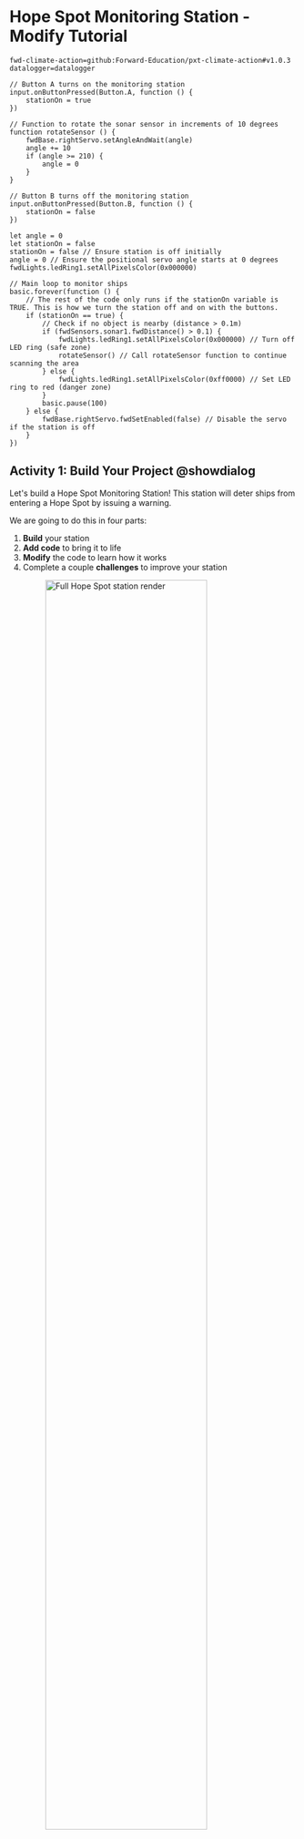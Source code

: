 # Hope Spot Monitoring Station - Modify Tutorial

```package
fwd-climate-action=github:Forward-Education/pxt-climate-action#v1.0.3
datalogger=datalogger
```

```template
// Button A turns on the monitoring station
input.onButtonPressed(Button.A, function () {
    stationOn = true
})

// Function to rotate the sonar sensor in increments of 10 degrees
function rotateSensor () {
    fwdBase.rightServo.setAngleAndWait(angle)
    angle += 10
    if (angle >= 210) {
        angle = 0
    }
}

// Button B turns off the monitoring station
input.onButtonPressed(Button.B, function () {
    stationOn = false
})

let angle = 0
let stationOn = false
stationOn = false // Ensure station is off initially
angle = 0 // Ensure the positional servo angle starts at 0 degrees
fwdLights.ledRing1.setAllPixelsColor(0x000000)

// Main loop to monitor ships
basic.forever(function () {
    // The rest of the code only runs if the stationOn variable is TRUE. This is how we turn the station off and on with the buttons.
    if (stationOn == true) {
        // Check if no object is nearby (distance > 0.1m)
        if (fwdSensors.sonar1.fwdDistance() > 0.1) {
            fwdLights.ledRing1.setAllPixelsColor(0x000000) // Turn off LED ring (safe zone)
            rotateSensor() // Call rotateSensor function to continue scanning the area
        } else {
            fwdLights.ledRing1.setAllPixelsColor(0xff0000) // Set LED ring to red (danger zone)
        }
        basic.pause(100)
    } else {
        fwdBase.rightServo.fwdSetEnabled(false) // Disable the servo if the station is off
    }
})
```

## Activity 1: Build Your Project @showdialog

Let's build a Hope Spot Monitoring Station! This station will deter ships from entering a Hope Spot by issuing a warning.

We are going to do this in four parts:

1. **Build** your station
2. **Add code** to bring it to life
3. **Modify** the code to learn how it works
4. Complete a couple **challenges** to improve your station

<img src="https://raw.githubusercontent.com/forward-education/pxt-climate-action/main/tutorial-assets/hs-hopespots-render.webp" alt="Full Hope Spot station render" style="display: block; width: 75%; margin:auto;">

## Build Step 1 @showdialog

![sbs1](https://raw.githubusercontent.com/forward-education/pxt-climate-action/main/tutorial-assets/hs-hopespots-sbs01.webp)

## Build Step 2 @showdialog

![sbs1](https://raw.githubusercontent.com/forward-education/pxt-climate-action/main/tutorial-assets/hs-hopespots-sbs02.webp)

## Build Step 3 @showdialog

![sbs1](https://raw.githubusercontent.com/forward-education/pxt-climate-action/main/tutorial-assets/hs-hopespots-sbs03.webp)

## Build Step 4 @showdialog

![sbs1](https://raw.githubusercontent.com/forward-education/pxt-climate-action/main/tutorial-assets/hs-hopespots-sbs04.webp)

## Build Step 5 @showdialog

![sbs1](https://raw.githubusercontent.com/forward-education/pxt-climate-action/main/tutorial-assets/hs-hopespots-sbs05.webp)

## Build Step 6 @showdialog

![sbs1](https://raw.githubusercontent.com/forward-education/pxt-climate-action/main/tutorial-assets/hs-hopespots-sbs06.webp)

## Build Step 7 @showdialog

![sbs1](https://raw.githubusercontent.com/forward-education/pxt-climate-action/main/tutorial-assets/hs-hopespots-sbs07.webp)

## Build Step 8 @showdialog

![sbs1](https://raw.githubusercontent.com/forward-education/pxt-climate-action/main/tutorial-assets/hs-hopespots-sbs08.webp)

## Build Step 9 @showdialog

![sbs1](https://raw.githubusercontent.com/forward-education/pxt-climate-action/main/tutorial-assets/hs-hopespots-sbs09.webp)

## Build Step 10 @showdialog

![sbs1](https://raw.githubusercontent.com/forward-education/pxt-climate-action/main/tutorial-assets/hs-hopespots-sbs10.webp)

## Build Step 11 @showdialog

![sbs1](https://raw.githubusercontent.com/forward-education/pxt-climate-action/main/tutorial-assets/hs-hopespots-sbs11.webp)

## Build Step 12 @showdialog

![sbs1](https://raw.githubusercontent.com/forward-education/pxt-climate-action/main/tutorial-assets/hs-hopespots-sbs12.webp)

## Build Step 13 @showdialog

![sbs1](https://raw.githubusercontent.com/forward-education/pxt-climate-action/main/tutorial-assets/hs-hopespots-sbs13.webp)

## Build Step 14 @showdialog

![sbs1](https://raw.githubusercontent.com/forward-education/pxt-climate-action/main/tutorial-assets/hs-hopespots-sbs14.webp)

## Build Step 15 @showdialog

![sbs1](https://raw.githubusercontent.com/forward-education/pxt-climate-action/main/tutorial-assets/hs-hopespots-sbs15.webp)

## Build Step 16 @showdialog

![sbs1](https://raw.githubusercontent.com/forward-education/pxt-climate-action/main/tutorial-assets/hs-hopespots-sbs16.webp)

## Build Step 17 @showdialog

![sbs1](https://raw.githubusercontent.com/forward-education/pxt-climate-action/main/tutorial-assets/hs-hopespots-sbs17.webp)

## Activity 2: Code Your Project @showdialog

Now that your station is built, let’s connect it to the computer and upload some code so it can detect ships and issue alerts.

## Code Step 1 @showdialog

IMPORTANT! Make sure your Climate Action Kit Breakout Board is turned on and your micro:bit is connected to your computer.

<img src="https://raw.githubusercontent.com/forward-education/pxt-climate-action/main/tutorial-assets/pluganim.webp" alt="Plug micro:bit into USB port on computer" style="display: block; width: 40%; margin:auto;">

## Code Step 2 @showdialog

Click the three dots next to the `|Download|` button, then select _Connect Device_. Follow the instructions to pair your micro:bit.

<img src="https://raw.githubusercontent.com/forward-education/pxt-climate-action/main/tutorial-assets/pairmicrobitGIF.webp"  alt="Pairing gif" style="display: block; width: 60%; margin:auto;">

## Code Step 3

Click the `|Download|` button to transfer the code to your project.

## Activity 3: Modify Your Project @showdialog

We are now ready to **modify** our Hope Spot Monitoring Station!

**Tutorial Tips**

1. **Follow** the steps at the top of the screen.
2. When you are ready for more detail, click **'Tell me more!'**
3. If you need help with the code, click the **lightbulb**!
4. Don't forget to `|Download|` and test out any changes you make!

<img src="https://raw.githubusercontent.com/forward-education/pxt-climate-action/main/tutorial-assets/tellmore_hintbox_gif.webp" style="display: block; width: 80%; margin:auto;">

## Modify Step 1

Our monitoring station will help protect our Hope Spot. It does this by detecting ships with the sonar sensor and sending out an LED light warning when they are too close to the conservation area.

## Modify Step 2

Take a look at the code in the workspace. Review it carefully to generally understand what each block does before moving on.

If you are having trouble, you can always click the comments for more information or turn on your station by pressing the **A** on the micro:bit.

~hint Tell me more!
This code:

1. Ensures the station is ON when **Button A** is pressed and OFF when **Button B** is pressed.
2. Rotates the sonar sensor in 10° increments using the `||Functions:rotateSensor||` **function** to scan the area for ships.
3. Triggers a visual alert by changing the LED ring to red whenever a ship is detected using a **conditional statement**.
   hint~

## Modify Step 3

Let's modify the `||Functions:rotateSensor||` **function**.

We’ll start by experimenting with its scan range and limits to see how this impacts the sensor’s ability to detect ships.

## Modify Step 4

Locate the `||Functions:rotateSensor||` function below. Adjust the number in the `||Variables:change angle by||` block.

Download your updated code. How does this impact the sensor's movement? How might this change impact the sensitivity of the station?

~hint Tell me more!

-   _Increasing_ the value makes the sensor scan the area more _quickly_.
-   _Decreasing_ the value makes the sensor scan the area more _slowly_, and therefore, more thoroughly.
    hint~

```block
function rotateSensor () {
    fwdBase.rightServo.setAngleAndWait(angle)
    // @highlight
    angle += 20
    if (angle >= 210) {
        angle = 0
    }
}
```

## Modify Step 5

Next, let's adjust the sensor's limit. Currently, the `||Functions:rotateSensor||` function uses a **conditional statement** to reset the sensor to 0° once it reaches an upper limit of 210°. Test out a few different values for this upper value.

How does each change impact the movement of the sensor? What value would you want to use in a real-world scenario?

~hint Tell me more!

-   _Increasing_ the number _expands_ the range of the sensor, while _decreasing_ it _limits_ the range of detection.
-   The positional servo motor has an upper limit of 270°. Since we want to scan as much of the Hope Spot as possible, let's use this!
    hint~

```block
function rotateSensor () {
    fwdBase.rightServo.setAngleAndWait(angle)
    angle += 20
    // @highlight
    if (angle >= 270) {
        angle = 0
    }
}
```

## Modify Step 6

Now, let’s experiment with the sonar sensor’s detection thresholds. Changing the sonar threshold in the **conditional statement** will change the distance at which the system starts responding to ships.

Try a few different values before settling on one that works best.

```block
// @hide
function rotateSensor () {
    fwdBase.rightServo.setAngleAndWait(angle)
    angle += 20
    // @highlight
    if (angle >= 270) {
        angle = 0
    }
}

        // @highlight
        if (fwdSensors.sonar1.fwdDistance() > .3) {
            fwdLights.ledRing1.setAllPixelsColor(0x000000)
            rotateSensor()
        } else {
            fwdLights.ledRing1.setAllPixelsColor(0xff0000)
        }
```

## Challenge Time! @showdialog

You’ve successfully modified the `||Functions:rotateSensor||` **function** and experimented with sonar detection.

Now it's time to enhance our station by adding more detailed warnings and data logging functionalities.

## Challenge Step 1

Currently, the station’s LED ring turns red when a ship is detected. Can you expand the main **conditional statement** to assign _different_ LED colours based on the ship’s proximity to the Hope Spot? For example:

-   **Black/Off**: Safe distance
-   **Yellow**: Caution (closer range)
-   **Red**: Danger (very close)

Try it for yourself, then go to the next step to see our solution.

## Challenge Step 2

Expland your **conditional** by clicking the **+** icon below the else statement. Then, adjust each statement (if, else if, else) to set:

-   LED **black/off** for safe distance (e.g., > 1 meters).
-   LED **yellow** for caution (e.g., > 0.1 and < 1 meters).
-   LED **red** for danger (e.g., < 0.1 meters).

Play with the values in each expression to optimize your station!

```block
// @hide
function logShip () {
    radio.sendString("ALERT")
    datalogger.log(
    datalogger.createCV("Angle", angle),
    datalogger.createCV("Distance", fwdSensors.sonar1.fwdDistance())
    )
    basic.pause(5000)
}

// @hide
function rotateSensor () {
    fwdBase.rightServo.setAngleAndWait(angle)
    angle += 20
    // @highlight
    if (angle >= 270) {
        angle = 0
    }
}

        if (fwdSensors.sonar1.fwdDistance() > 1) {
            fwdLights.ledRing1.setAllPixelsColor(0x000000)
            rotateSensor()
        } else if (fwdSensors.sonar1.fwdDistance() > .1 && fwdSensors.sonar1.fwdDistance() <= 1) {
            fwdLights.ledRing1.setAllPixelsColor(0xffff00)
            rotateSensor()
        } else {
            fwdLights.ledRing1.setAllPixelsColor(0xff0000)
        }
```

## Challenge Step 3

Next, let’s set up data logging to record ship activity.

Data logging will allow us to track each time a ship enters the danger zone and record its exact location. This data can help us analyze patterns, such as how often ships come close to the Hope Spot. Ultimately, these patterns can help inform future conservation efforts.

## Challenge Step 4

Use the blocks from the [Data Logger Extension](https://microbit.org/get-started/user-guide/data-logging/) to record location data on each ship that enters the danger zone. You should also ensure there is a way to delete old data.

Try it yourself first, then go through the next steps to see our solution.

## Challenge Step 5

Use the `||Datalogger:log data||` block to save the `||fwdSensors:sonar distance||` and `||variables:angle||` data each time a ship is in the 'danger zone'.

```block
// @hide
function rotateSensor () {
    fwdBase.rightServo.setAngleAndWait(angle)
    angle += 20
    // @highlight
    if (angle >= 270) {
        angle = 0
    }
}
        if (fwdSensors.sonar1.fwdDistance() > 1) {
            fwdLights.ledRing1.setAllPixelsColor(0x000000)
            rotateSensor()
        } else if (fwdSensors.sonar1.fwdDistance() > .1 && fwdSensors.sonar1.fwdDistance() <= 1) {
            fwdLights.ledRing1.setAllPixelsColor(0xffff00)
            rotateSensor()
        } else {
            fwdLights.ledRing1.setAllPixelsColor(0xff0000)
            // @highlight
            datalogger.log(
            datalogger.createCV("Angle", angle),
            datalogger.createCV("Distance", fwdSensors.sonar1.fwdDistance())
            )
        }
```

## Challenge Step 6

Add a `||basic:pause||` block after the `||Datalogger:log data||` block. This will ensure we don't log the same ship multiple times in rapid succession.

```block
// @hide
function rotateSensor () {
    fwdBase.rightServo.setAngleAndWait(angle)
    angle += 20
    if (angle >= 270) {
        angle = 0
    }
}
        if (fwdSensors.sonar1.fwdDistance() > 1) {
            fwdLights.ledRing1.setAllPixelsColor(0x000000)
            rotateSensor()
        } else if (fwdSensors.sonar1.fwdDistance() > .1 && fwdSensors.sonar1.fwdDistance() <= 1) {
            fwdLights.ledRing1.setAllPixelsColor(0xffff00)
            rotateSensor()
        } else {
            fwdLights.ledRing1.setAllPixelsColor(0xff0000)
            datalogger.log(
            datalogger.createCV("Angle", angle),
            datalogger.createCV("Distance", fwdSensors.sonar1.fwdDistance())
            )
            // @highlight
            basic.pause(5000)
        }
```

## Challenge Step 7

To make the code easier to read and reuse, you could try capturing the data logging blocks in a custom function like we did with `||functions:rotateSensor||`.

In the `||functions:Functions||`category, create a new **function** called `||functions:logShip||`. Move the relevant blocks into this function and be sure to call it within the main loop of the program!

```blocks
// @hide
function rotateSensor () {
    fwdBase.rightServo.setAngleAndWait(angle)
    angle += 20
    if (angle >= 270) {
        angle = 0
    }
}

function logShip () {
    datalogger.log(
    datalogger.createCV("Angle", angle),
    datalogger.createCV("Distance", fwdSensors.sonar1.fwdDistance())
    )
    basic.pause(5000)
}

basic.forever(function () {
    if (stationOn == true) {
        if (fwdSensors.sonar1.fwdDistance() > 1) {
            fwdLights.ledRing1.setAllPixelsColor(0x000000)
            rotateSensor()
        } else if (fwdSensors.sonar1.fwdDistance() > .1 && fwdSensors.sonar1.fwdDistance() <= 1) {
            fwdLights.ledRing1.setAllPixelsColor(0xffff00)
            rotateSensor()
        } else {
            fwdLights.ledRing1.setAllPixelsColor(0xff0000)
            // @highlight
            logShip()
        }
        basic.pause(100)
    } else {
        fwdBase.rightServo.fwdSetEnabled(false)
    }
})
```

## Challenge Step 8

To clear the old data log, use the `||datalogger:deleteLog||` block inside a unique **Input** block like `||Input:on button A+B pressed||`.

```blocks
input.onButtonPressed(Button.AB, function () {
    datalogger.deleteLog()
})
```

## Test it out!

Download your new code.

Unplug your station and test it out by using objects to represent ships at different distances.

Once you are satisfied with your test, plug the micro:bit back in and [view the log data](https://microbit.org/get-started/user-guide/data-logging/#reading-data).

## Congratulations! @showdialog

You've completed the activity! Keep testing your station to ensure each feature works as expected.

## Reflection @showdialog

What challenges did you face during this activity? How did you overcome them?

## Finished! @showdialog

In the next step, you can click the `|Done|` button to finish the tutorial.

